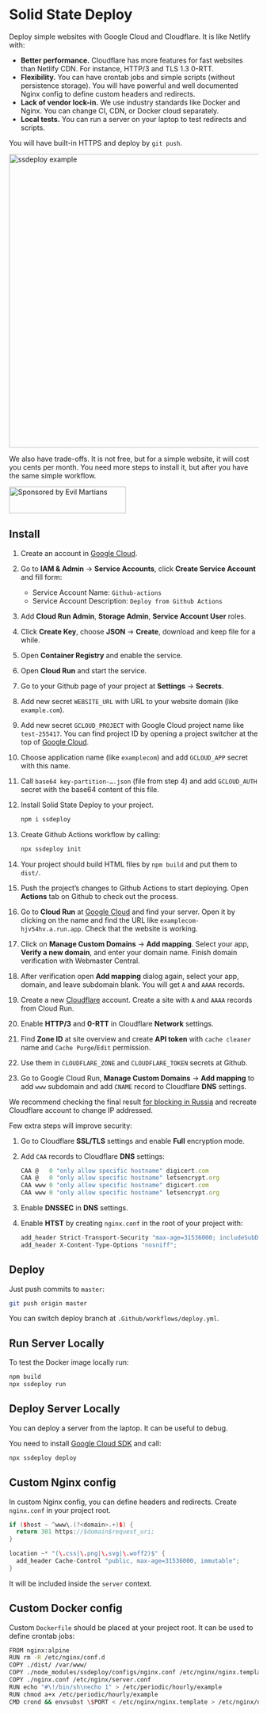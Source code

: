 # Solid State Deploy

Deploy simple websites with Google Cloud and Cloudflare.
It is like Netlify with:

* **Better performance.** Cloudflare has more features for fast websites
  than Netlify CDN. For instance, HTTP/3 and TLS 1.3 0-RTT.
* **Flexibility.** You can have crontab jobs and simple scripts
  (without persistence storage). You will have powerful and well documented
  Nginx config to define custom headers and redirects.
* **Lack of vendor lock-in.** We use industry standards like Docker
  and Nginx. You can change CI, CDN, or Docker cloud separately.
* **Local tests.** You can run a server on your laptop to test redirects
  and scripts.

You will have built-in HTTPS and deploy by `git push`.

<img src="./example.png" alt="ssdeploy example" width="593">

We also have trade-offs. It is not free, but for a simple website,
it will cost you cents per month. You need more steps to install it,
but after you have the same simple workflow.

<a href="https://evilmartians.com/?utm_source=ssdeploy">
  <img src="https://evilmartians.com/badges/sponsored-by-evil-martians.svg"
       alt="Sponsored by Evil Martians" width="236" height="54">
</a>

## Install

1. Create an account in [Google Cloud].
2. Go to **IAM & Admin** → **Service Accounts**,
   click **Create Service Account** and fill form:
   * Service Account Name: `Github-actions`
   * Service Account Description: `Deploy from Github Actions`
3. Add **Cloud Run Admin**, **Storage Admin**, **Service Account User** roles.
4. Click **Create Key**, choose **JSON** → **Create**, download and keep
   file for a while.
5. Open **Container Registry** and enable the service.
6. Open **Cloud Run** and start the service.
7. Go to your Github page of your project at **Settings** → **Secrets**.
8. Add new secret `WEBSITE_URL` with URL to your website domain
   (like `example.com`).
9. Add new secret `GCLOUD_PROJECT` with Google Cloud project name like
   `test-255417`. You can find project ID by opening a project switcher
   at the top of [Google Cloud].
10. Choose application name (like `examplecom`) and add `GCLOUD_APP` secret with
   this name.
11. Call `base64 key-partition-….json` (file from step 4) and add `GCLOUD_AUTH`
    secret with the base64 content of this file.
12. Install Solid State Deploy to your project.

    ```sh
    npm i ssdeploy
    ```
13. Create Github Actions workflow by calling:

    ```sh
    npx ssdeploy init
    ```
14. Your project should build HTML files by `npm build` and put them to `dist/`.
15. Push the project’s changes to Github Actions to start deploying.
    Open **Actions** tab on Github to check out the process.
16. Go to **Cloud Run** at [Google Cloud] and find your server. Open it
    by clicking on the name and find the URL like `examplecom-hjv54hv.a.run.app`.
    Check that the website is working.
17. Click on **Manage Custom Domains** → **Add mapping**. Select your app,
    **Verify a new domain**, and enter your domain name.
    Finish domain verification with Webmaster Central.
18. After verification open **Add mapping** dialog again, select your app,
    domain, and leave subdomain blank. You will get `A` and `AAAA` records.
19. Create a new [Cloudflare] account.
    Create a site with `A` and `AAAA` records from Cloud Run.
20. Enable **HTTP/3** and **0-RTT** in Cloudflare **Network** settings.
21. Find **Zone ID** at site overview and create **API token**
    with `cache cleaner` name and `Cache Purge`/`Edit` permission.
22. Use them in `CLOUDFLARE_ZONE` and `CLOUDFLARE_TOKEN` secrets at Github.
23. Go to Google Cloud Run, **Manage Custom Domains** → **Add mapping**
    to add `www` subdomain and add `CNAME` record to Cloudflare **DNS**
    settings.

We recommend checking the final result
[for blocking in Russia](https://isitblockedinrussia.com/) and recreate
Cloudflare account to change IP addressed.

Few extra steps will improve security:

1. Go to Cloudflare **SSL/TLS** settings and enable **Full** encryption mode.
2. Add `CAA` records to Cloudflare **DNS** settings:

   ```js
   CAA @   0 "only allow specific hostname" digicert.com
   CAA @   0 "only allow specific hostname" letsencrypt.org
   CAA www 0 "only allow specific hostname" digicert.com
   CAA www 0 "only allow specific hostname" letsencrypt.org
   ```
3. Enable **DNSSEC** in **DNS** settings.
4. Enable **HTST** by creating `nginx.conf` in the root of your project with:

   ```cpp
   add_header Strict-Transport-Security "max-age=31536000; includeSubDomains; preload";
   add_header X-Content-Type-Options "nosniff";
   ```

[Google Cloud]: https://console.cloud.google.com/
[Cloudflare]: https://www.cloudflare.com/


## Deploy

Just push commits to `master`:

```sh
git push origin master
```

You can switch deploy branch at `.Github/workflows/deploy.yml`.


## Run Server Locally

To test the Docker image locally run:

```sh
npm build
npx ssdeploy run
```

## Deploy Server Locally

You can deploy a server from the laptop. It can be useful to debug.

You need to install [Google Cloud SDK](https://cloud.google.com/sdk/install)
and call:

```sh
npx ssdeploy deploy
```


## Custom Nginx config

In custom Nginx config, you can define headers and redirects. Create `nginx.conf`
in your project root.

```cpp
if ($host ~ ^www\.(?<domain>.+)$) {
  return 301 https://$domain$request_uri;
}

location ~* "(\.css|\.png|\.svg|\.woff2)$" {
  add_header Cache-Control "public, max-age=31536000, immutable";
}
```

It will be included inside the `server` context.


## Custom Docker config

Custom `Dockerfile` should be placed at your project root. It can be used
to define crontab jobs:

```sh
FROM nginx:alpine
RUN rm -R /etc/nginx/conf.d
COPY ./dist/ /var/www/
COPY ./node_modules/ssdeploy/configs/nginx.conf /etc/nginx/nginx.template
COPY ./nginx.conf /etc/nginx/server.conf
RUN echo "#\!/bin/sh\necho 1" > /etc/periodic/hourly/example
RUN chmod a+x /etc/periodic/hourly/example
CMD crond && envsubst \$PORT < /etc/nginx/nginx.template > /etc/nginx/nginx.conf && nginx
```
